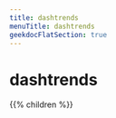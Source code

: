 ```yaml
---
title: dashtrends
menuTitle: dashtrends 
geekdocFlatSection: true
---
```

        
# dashtrends

{{% children %}}